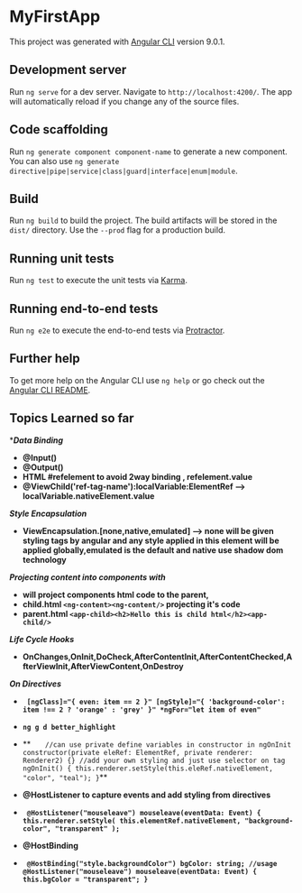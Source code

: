 # MyFirstApp

This project was generated with [Angular CLI](https://github.com/angular/angular-cli) version 9.0.1.

## Development server

Run `ng serve` for a dev server. Navigate to `http://localhost:4200/`. The app will automatically reload if you change any of the source files.

## Code scaffolding

Run `ng generate component component-name` to generate a new component. You can also use `ng generate directive|pipe|service|class|guard|interface|enum|module`.

## Build

Run `ng build` to build the project. The build artifacts will be stored in the `dist/` directory. Use the `--prod` flag for a production build.

## Running unit tests

Run `ng test` to execute the unit tests via [Karma](https://karma-runner.github.io).

## Running end-to-end tests

Run `ng e2e` to execute the end-to-end tests via [Protractor](http://www.protractortest.org/).

## Further help

To get more help on the Angular CLI use `ng help` or go check out the [Angular CLI README](https://github.com/angular/angular-cli/blob/master/README.md).

## Topics Learned so far

****Data Binding***

* **@Input()**
* **@Output()**
* **HTML #refelement to avoid 2way binding , refelement.value**
* **@ViewChild('ref-tag-name'):localVariable:ElementRef --> localVariable.nativeElement.value**

***Style Encapsulation***

* **ViewEncapsulation.[none,native,emulated] --> none will be given styling tags by angular and any style applied in this element will be applied globally,emulated is the default and native use shadow dom technology**

***Projecting content into components with <ng-content></ng-content>***

* **<ng-content><ng-content> will project components html code to the parent,**
* **child.html `<ng-content><ng-content/>` projecting it's code**
* **parent.html `<app-child><h2>Hello this is child html</h2><app-child/>`**
  
***Life Cycle Hooks***
* **OnChanges,OnInit,DoCheck,AfterContentInit,AfterContentChecked,AfterViewInit,AfterViewContent,OnDestroy**

***On Directives***

* **` [ngClass]="{ even: item == 2 }"
            [ngStyle]="{ 'background-color': item !== 2 ? 'orange' : 'grey' }"
            *ngFor="let item of even"`**
* **` ng g d better_highlight `**
* ** `  
//can use private define variables in constructor in ngOnInit
constructor(private eleRef: ElementRef, private renderer: Renderer2) {}
  //add your own styling and just use selector on tag
  ngOnInit() {
    this.renderer.setStyle(this.eleRef.nativeElement, "color", "teal");
  }`**
  
* **@HostListener to capture events and add styling from directives**

* **` @HostListener("mouseleave") mouseleave(eventData: Event) {
    this.renderer.setStyle(
      this.elementRef.nativeElement,
      "background-color",
      "transparent"
    );`**
 
 * **@HostBinding**
* **`  @HostBinding("style.backgroundColor") bgColor: string;
    //usage
  @HostListener("mouseleave") mouseleave(eventData: Event) {
    this.bgColor = "transparent";
  }
  `**
